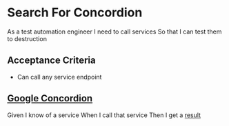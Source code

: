 # Search For Concordion

As a test automation engineer
I need to call services
So that I can test them to destruction

## Acceptance Criteria
* Can call any service endpoint

## [Google Concordion](-)
Given I know of a service 
When I call that service
Then I get a [result](- "c:assertTrue=callService()")